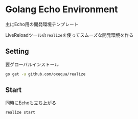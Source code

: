 # Golang Echo Environment

主にEcho用の開発環境テンプレート

LiveReloadツールの`realize`を使ってスムーズな開発環境を作る

## Setting

要グローバルインストール

```sh
go get -u github.com/oxequa/realize
```

## Start

同時にEchoも立ち上がる

```sh
realize start
```

